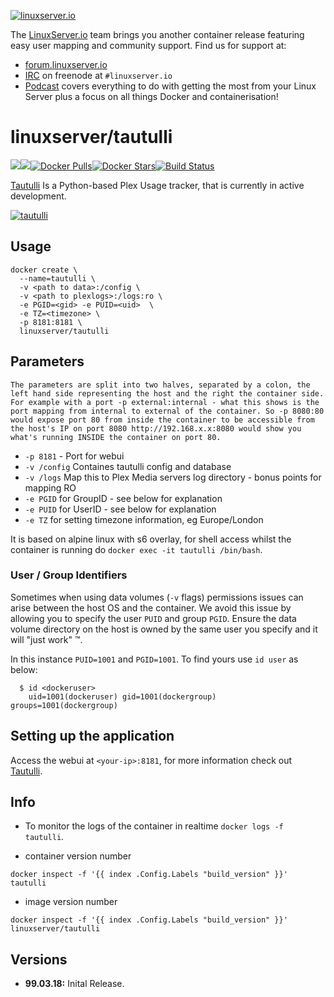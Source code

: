[linuxserverurl]: https://linuxserver.io
[forumurl]: https://forum.linuxserver.io
[ircurl]: https://www.linuxserver.io/irc/
[podcasturl]: https://www.linuxserver.io/podcast/
[appurl]: http://tautulli.com/
[hub]: https://hub.docker.com/r/linuxserver/tautulli/

[![linuxserver.io](https://raw.githubusercontent.com/linuxserver/docker-templates/master/linuxserver.io/img/linuxserver_medium.png)][linuxserverurl]

The [LinuxServer.io][linuxserverurl] team brings you another container release featuring easy user mapping and community support. Find us for support at:
* [forum.linuxserver.io][forumurl]
* [IRC][ircurl] on freenode at `#linuxserver.io`
* [Podcast][podcasturl] covers everything to do with getting the most from your Linux Server plus a focus on all things Docker and containerisation!

# linuxserver/tautulli
[![](https://images.microbadger.com/badges/version/linuxserver/plexpy.svg)](https://microbadger.com/images/linuxserver/plexpy "Get your own version badge on microbadger.com")[![](https://images.microbadger.com/badges/image/linuxserver/plexpy.svg)](https://microbadger.com/images/linuxserver/plexpy "Get your own image badge on microbadger.com")[![Docker Pulls](https://img.shields.io/docker/pulls/linuxserver/plexpy.svg)][hub][![Docker Stars](https://img.shields.io/docker/stars/linuxserver/plexpy.svg)][hub][![Build Status](https://ci.linuxserver.io/buildStatus/icon?job=Docker-Builders/x86-64/x86-64-plexpy)](https://ci.linuxserver.io/job/Docker-Builders/job/x86-64/job/x86-64-plexpy/)

[Tautulli][appurl] Is a Python-based Plex Usage tracker, that is currently in active development.

[![tautulli](https://raw.githubusercontent.com/linuxserver/docker-templates/master/linuxserver.io/img/tautulli-banner.png)][appurl]

## Usage

```
docker create \ 
  --name=tautulli \
  -v <path to data>:/config \
  -v <path to plexlogs>:/logs:ro \
  -e PGID=<gid> -e PUID=<uid>  \
  -e TZ=<timezone> \
  -p 8181:8181 \
  linuxserver/tautulli
```

## Parameters

`The parameters are split into two halves, separated by a colon, the left hand side representing the host and the right the container side. 
For example with a port -p external:internal - what this shows is the port mapping from internal to external of the container.
So -p 8080:80 would expose port 80 from inside the container to be accessible from the host's IP on port 8080
http://192.168.x.x:8080 would show you what's running INSIDE the container on port 80.`


* `-p 8181` - Port for webui
* `-v /config` Containes tautulli config and database
* `-v /logs` Map this to Plex Media servers log directory - bonus points for mapping RO
* `-e PGID` for GroupID - see below for explanation
* `-e PUID` for UserID - see below for explanation
* `-e TZ` for setting timezone information, eg Europe/London

It is based on alpine linux with s6 overlay, for shell access whilst the container is running do `docker exec -it tautulli /bin/bash`.

### User / Group Identifiers

Sometimes when using data volumes (`-v` flags) permissions issues can arise between the host OS and the container. We avoid this issue by allowing you to specify the user `PUID` and group `PGID`. Ensure the data volume directory on the host is owned by the same user you specify and it will "just work" ™.

In this instance `PUID=1001` and `PGID=1001`. To find yours use `id user` as below:

```
  $ id <dockeruser>
    uid=1001(dockeruser) gid=1001(dockergroup) groups=1001(dockergroup)
```

## Setting up the application
Access the webui at `<your-ip>:8181`, for more information check out [Tautulli][appurl].

## Info

* To monitor the logs of the container in realtime `docker logs -f tautulli`.

* container version number 

`docker inspect -f '{{ index .Config.Labels "build_version" }}' tautulli`

* image version number

`docker inspect -f '{{ index .Config.Labels "build_version" }}' linuxserver/tautulli`

## Versions

+ **99.03.18:** Inital Release.
